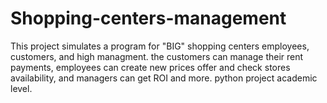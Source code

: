 # Shopping-centers-management
This project simulates a program for "BIG" shopping centers employees, customers, and high managment. the customers can manage their rent payments, employees can create new prices offer and check stores availability, and managers can get ROI and more. python project academic level.
